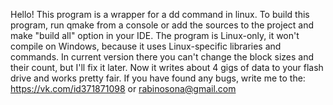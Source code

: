 Hello! This program is a wrapper for a dd command in linux. To build this program, run qmake from a console or add the sources
to the project and make "build all" option in your IDE.
The program is Linux-only, it won't compile on Windows, because it uses Linux-specific libraries and commands.
In current version there you can't change the block sizes and their count, but I'll fix it later. Now it writes about 4 gigs of
data to your flash drive and works pretty fair.
If you have found any bugs, write me to the:
https://vk.com/id371871098
or
rabinosona@gmail.com
